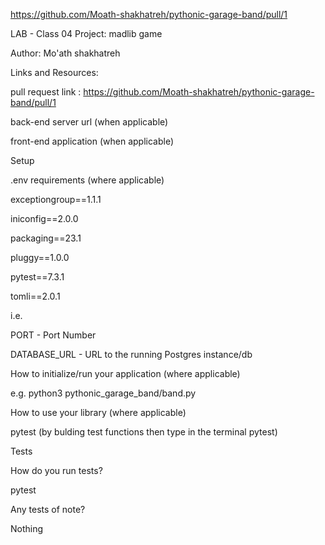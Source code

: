 https://github.com/Moath-shakhatreh/pythonic-garage-band/pull/1

LAB - Class 04
Project: madlib game

Author: Mo'ath shakhatreh

Links and Resources:

pull request link : https://github.com/Moath-shakhatreh/pythonic-garage-band/pull/1

back-end server url (when applicable)

front-end application (when applicable)

Setup

.env requirements (where applicable)

exceptiongroup==1.1.1

iniconfig==2.0.0

packaging==23.1

pluggy==1.0.0

pytest==7.3.1

tomli==2.0.1

i.e.

PORT - Port Number

DATABASE_URL - URL to the running Postgres instance/db

How to initialize/run your application (where applicable)

e.g. python3 pythonic_garage_band/band.py 

How to use your library (where applicable)

pytest (by bulding test functions then type in the terminal pytest)

Tests

How do you run tests?

pytest

Any tests of note?

Nothing